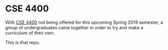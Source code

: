 # CSE 4400

With [CSE 4400](https://catalog.uconn.edu/cse/#4400) not being offered for 
this upcoming Spring 2019 semester, a group of undergraduates came together
in order to try and make a curriculum of their own.

This is that repo.
